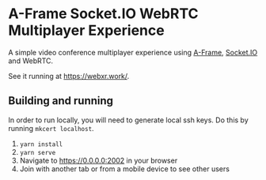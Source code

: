 # A-Frame Socket.IO WebRTC Multiplayer Experience
A simple video conference multiplayer experience using [A-Frame](https://aframe.io/), [Socket.IO](https://socket.io/) and WebRTC.

See it running at https://webxr.work/.

## Building and running
In order to run locally, you will need to generate local ssh keys. Do this by running `mkcert localhost`.

1. `yarn install`
2. `yarn serve`
3. Navigate to https://0.0.0.0:2002 in your browser
4. Join with another tab or from a mobile device to see other users
